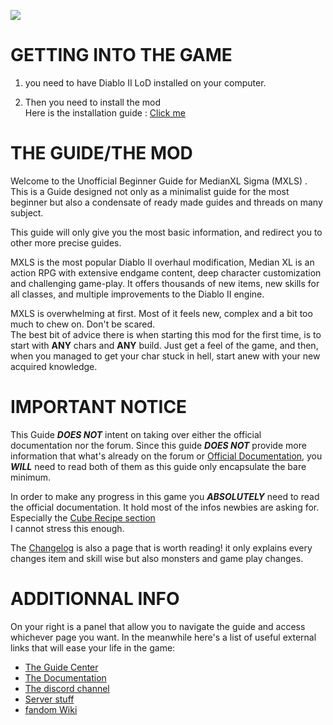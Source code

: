 
![](../img/tsw_logo.webp)
# GETTING INTO THE GAME

1.  you need to have Diablo II LoD installed on your computer.  

2. Then you need to install the mod  
Here is the installation guide : [Click me](https://forum.median-xl.com/viewtopic.php?f=42&t=45891)

# THE GUIDE/THE MOD

Welcome to the Unofficial Beginner Guide for MedianXL Sigma (MXLS) . This is a Guide designed not only as a minimalist guide for the most beginner but also a condensate of ready made guides and threads on many subject.  

This guide will only give you the most basic information, and redirect you to other more precise guides.  

MXLS is the most popular Diablo II overhaul modification, Median XL is an action RPG with extensive endgame content, deep character customization and challenging game-play. It offers thousands of new items, new skills for all classes, and multiple improvements to the Diablo II engine.

MXLS is overwhelming at first. Most of it feels new, complex and a bit too much to chew on. Don't be scared.  
The best bit of advice there is when starting this mod for the first time, is to start with **ANY** chars and **ANY** build. Just get a feel of the game, and then, when you managed to get your char stuck in hell, start anew with your new acquired knowledge.


# IMPORTANT NOTICE

This Guide ***DOES NOT*** intent on taking over either the official documentation nor the forum. Since this guide ***DOES NOT*** provide more information that what's already on the forum or [Official Documentation](https://docs.median-xl.com/), you ***WILL*** need to read both of them as this guide only encapsulate the bare minimum.


In order to make any progress in this game you ***ABSOLUTELY*** need to read the official documentation. It hold most of the infos newbies are asking for. Especially the [Cube Recipe section](https://docs.median-xl.com/doc/items/cube)  
I cannot stress this enough.


The [Changelog](https://www.median-xl.com/changelog.php) is also a page that is worth reading! it only explains every changes item and skill wise but also monsters and game play changes.

# ADDITIONNAL INFO

On your right is a panel that allow you to navigate the guide and access whichever page you want. In the meanwhile here's a list of useful external links that will ease your life in the game:  

- [The Guide Center](https://forum.median-xl.com/viewforum.php?f=40)
- [The Documentation](https://docs.median-xl.com/)
- [The discord channel](https://discord.gg/medianxl)
- [Server stuff](https://tsw.vn.cz/)
- [fandom Wiki](https://median-xl.fandom.com/wiki/)

